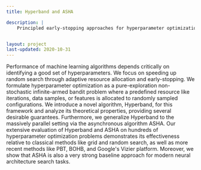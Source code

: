 ```yaml
---
title: Hyperband and ASHA

description: |
    Principled early-stopping approaches for hyperparameter optimization


layout: project
last-updated: 2020-10-31
---
```


Performance of machine learning algorithms depends critically on identifying a good set of hyperparameters. We focus on speeding up random search through adaptive resource allocation and early-stopping. We formulate hyperparameter optimization as a pure-exploration non-stochastic infinite-armed bandit problem where a predefined resource like iterations, data samples, or features is allocated to randomly sampled configurations. We introduce a novel algorithm, Hyperband, for this framework and analyze its theoretical properties, providing several desirable guarantees. Furthermore, we generalize Hyperband to the massively parallel setting via the asynchronous algorithm ASHA. Our extensive evaluation of Hyperband and ASHA on hundreds of hyperparameter optimization problems demonstrates its effectiveness relative to classical methods like grid and random search, as well as more recent methods like PBT, BOHB, and Google's Vizier platform.  Moreover, we show that ASHA is also a very strong baseline approach for modern neural architecture search tasks.
